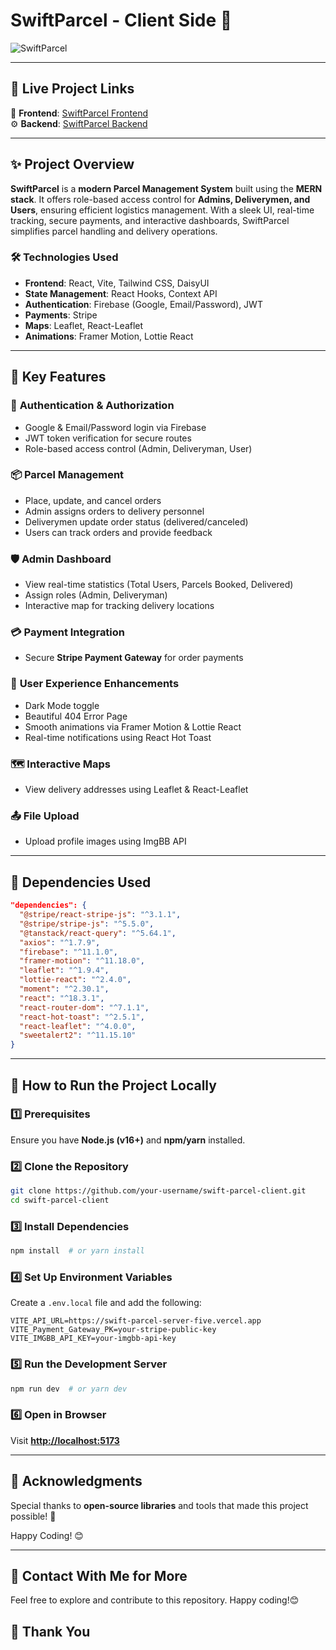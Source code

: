 
# SwiftParcel - Client Side 🚀  

![SwiftParcel](https://your-image-link-here.com) <!-- Replace with a real screenshot if available -->

---

## 🔗 Live Project Links  
🎨 **Frontend**: [SwiftParcel Frontend](https://swift-parcel-4a623.web.app)  
⚙️ **Backend**: [SwiftParcel Backend](https://swift-parcel-server-five.vercel.app)  

---

## ✨ Project Overview  

**SwiftParcel** is a **modern Parcel Management System** built using the **MERN stack**. It offers role-based access control for **Admins, Deliverymen, and Users**, ensuring efficient logistics management. With a sleek UI, real-time tracking, secure payments, and interactive dashboards, SwiftParcel simplifies parcel handling and delivery operations.  

### 🛠️ Technologies Used  
- **Frontend**: React, Vite, Tailwind CSS, DaisyUI  
- **State Management**: React Hooks, Context API  
- **Authentication**: Firebase (Google, Email/Password), JWT  
- **Payments**: Stripe  
- **Maps**: Leaflet, React-Leaflet  
- **Animations**: Framer Motion, Lottie React  

---

## 🌟 Key Features  

### 🔑 **Authentication & Authorization**  
- Google & Email/Password login via Firebase  
- JWT token verification for secure routes  
- Role-based access control (Admin, Deliveryman, User)  

### 📦 **Parcel Management**  
- Place, update, and cancel orders  
- Admin assigns orders to delivery personnel  
- Deliverymen update order status (delivered/canceled)  
- Users can track orders and provide feedback  

### 🛡️ **Admin Dashboard**  
- View real-time statistics (Total Users, Parcels Booked, Delivered)  
- Assign roles (Admin, Deliveryman)  
- Interactive map for tracking delivery locations  

### 💳 **Payment Integration**  
- Secure **Stripe Payment Gateway** for order payments  

### 🎨 **User Experience Enhancements**  
- Dark Mode toggle  
- Beautiful 404 Error Page  
- Smooth animations via Framer Motion & Lottie React  
- Real-time notifications using React Hot Toast  

### 🗺️ **Interactive Maps**  
- View delivery addresses using Leaflet & React-Leaflet  

### 📤 **File Upload**  
- Upload profile images using ImgBB API  

---

## 📜 Dependencies Used  

```json
"dependencies": {
  "@stripe/react-stripe-js": "^3.1.1",
  "@stripe/stripe-js": "^5.5.0",
  "@tanstack/react-query": "^5.64.1",
  "axios": "^1.7.9",
  "firebase": "^11.1.0",
  "framer-motion": "^11.18.0",
  "leaflet": "^1.9.4",
  "lottie-react": "^2.4.0",
  "moment": "^2.30.1",
  "react": "^18.3.1",
  "react-router-dom": "^7.1.1",
  "react-hot-toast": "^2.5.1",
  "react-leaflet": "^4.0.0",
  "sweetalert2": "^11.15.10"
}
```

---

## 🚀 How to Run the Project Locally  

### 1️⃣ Prerequisites  
Ensure you have **Node.js (v16+)** and **npm/yarn** installed.  

### 2️⃣ Clone the Repository  
```sh
git clone https://github.com/your-username/swift-parcel-client.git
cd swift-parcel-client
```

### 3️⃣ Install Dependencies  
```sh
npm install  # or yarn install
```

### 4️⃣ Set Up Environment Variables  
Create a `.env.local` file and add the following:  

```env
VITE_API_URL=https://swift-parcel-server-five.vercel.app
VITE_Payment_Gateway_PK=your-stripe-public-key
VITE_IMGBB_API_KEY=your-imgbb-api-key
```

### 5️⃣ Run the Development Server  
```sh
npm run dev  # or yarn dev
```

### 6️⃣ Open in Browser  
Visit **[http://localhost:5173](http://localhost:5173)**  

---

## 🙌 Acknowledgments  

Special thanks to **open-source libraries** and tools that made this project possible! 💜  

Happy Coding! 😊

---

## 📧 Contact With Me for More

Feel free to explore and contribute to this repository. Happy coding!😊

## 🤝 Thank You

